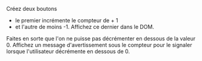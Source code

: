 Créez deux boutons
- le premier incrémente le compteur de + 1
- et l'autre de moins -1. Affichez ce dernier dans le DOM.

Faites en sorte que l'on ne puisse pas décrémenter
en dessous de la valeur 0.
Affichez un message d'avertissement sous le compteur
pour le signaler lorsque l'utilisateur décrémente en dessous de 0.
